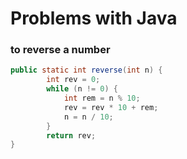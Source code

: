 # Problems with Java

### to reverse a number
```java
public static int reverse(int n) {
        int rev = 0;
        while (n != 0) {
            int rem = n % 10;
            rev = rev * 10 + rem;
            n = n / 10;
        }
        return rev;
}
```